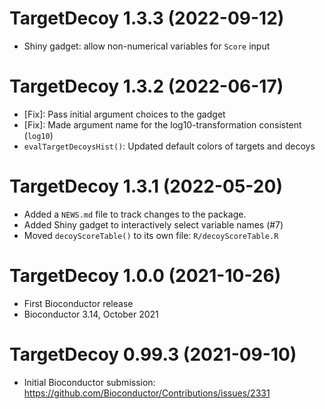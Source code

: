 # TargetDecoy 1.3.3 (2022-09-12)

* Shiny gadget: allow non-numerical variables for `Score` input

# TargetDecoy 1.3.2 (2022-06-17)

* [Fix]: Pass initial argument choices to the gadget
* [Fix]: Made argument name for the log10-transformation consistent (`log10`)
* `evalTargetDecoysHist()`: Updated default colors of targets and decoys

# TargetDecoy 1.3.1 (2022-05-20)

* Added a `NEWS.md` file to track changes to the package.
* Added Shiny gadget to interactively select variable names (#7)
* Moved `decoyScoreTable()` to its own file: `R/decoyScoreTable.R`

# TargetDecoy 1.0.0 (2021-10-26)

* First Bioconductor release
* Bioconductor 3.14, October 2021

# TargetDecoy 0.99.3 (2021-09-10)

* Initial Bioconductor submission: https://github.com/Bioconductor/Contributions/issues/2331
